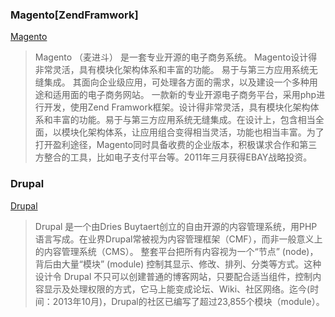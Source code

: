 ### Magento[ZendFramwork]
[Magento](https://magento.com/)
> Magento （麦进斗） 是一套专业开源的电子商务系统。 Magento设计得非常灵活，具有模块化架构体系和丰富的功能。 易于与第三方应用系统无缝集成。 其面向企业级应用，可处理各方面的需求，以及建设一个多种用途和适用面的电子商务网站。
一款新的专业开源电子商务平台，采用php进行开发，使用Zend Framwork框架。设计得非常灵活，具有模块化架构体系和丰富的功能。易于与第三方应用系统无缝集成。在设计上，包含相当全面，以模块化架构体系，让应用组合变得相当灵活，功能也相当丰富。为了打开盈利途径，Magento同时具备收费的企业版本，积极谋求合作和第三方整合的工具，比如电子支付平台等。2011年三月获得EBAY战略投资。

### Drupal
[Drupal](https://www.drupal.org/)
> Drupal 是一个由Dries Buytaert创立的自由开源的内容管理系统，用PHP语言写成。在业界Drupal常被视为内容管理框架（CMF），而非一般意义上的内容管理系统（CMS）。
整套平台把所有内容视为一个“节点” (node)，背后由大量“模块” (module) 控制其显示、修改、排列、分类等方式。这种设计令 Drupal 不只可以创建普通的博客网站，只要配合适当组件，控制内容显示及处理权限的方式，它马上能变成论坛、Wiki、社区网络。迄今(时间：2013年10月)，Drupal的社区已编写了超过23,855个模块（module）。
